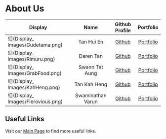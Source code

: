 # About Us

Display | Name | Github Profile | Portfolio 
--------|:----:|:--------------:|:---------:
![](Display_ Images/Gudetama.png) | Tan Hui En | [Github](https://github.com/huien77) | [Portfolio](team/huien.md)
![](Display_ Images/Rimuru.png) | Daren Tan | [Github](https://github.com/DJ-Tan) | [Portfolio](team/daren.md)
![](Display_ Images/GrabFood.png) | Swann Tet Aung | [Github](https://github.com/STAung07) | [Portfolio](team/swann.md)
![](Display_ Images/KahHeng.png) | Tan Kah Heng | [Github](https://github.com/kahhe) | [Portfolio](team/kahheng.md)
![](Display_ Images/Flerovious.png) | Swaminathan Varun | [Github](https://github.com/flerovious) | [Portfolio](team/varun.md)

## Useful Links

Visit our [Main Page](README.md) to find more useful links.